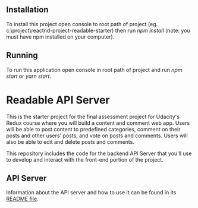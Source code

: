 ## Installation
To install this project open console to root path of project (eg. c:\project\reactnd-project-readable-starter)
then run <i>npm install</i> (note: you must have npm installed on your computer).

## Running
To run this application open console in root path of project and run <i>npm start</i> or <i>yarn start</i>.

# Readable API Server

This is the starter project for the final assessment project for Udacity's Redux course where you will build a content and comment web app. Users will be able to post content to predefined categories, comment on their posts and other users' posts, and vote on posts and comments. Users will also be able to edit and delete posts and comments.

This repository includes the code for the backend API Server that you'll use to develop and interact with the front-end portion of the project.
## API Server

Information about the API server and how to use it can be found in its [README file](api-server/README.md).

